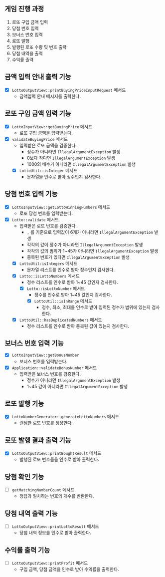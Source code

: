 ## 게임 진행 과정
1. 로또 구입 금액 입력
2. 당첨 번호 입력
3. 보너스 번호 입력
4. 로또 발행
5. 발행된 로또 수량 및 번호 출력
6. 당첨 내역을 출력
7. 수익률 출력

## 금액 입력 안내 출력 기능
- [x] `LottoOutputView::printBuyingPriceInputRequest` 메서드
  - 금액입력 안내 메시지를 출력한다.

## 로또 구입 금액 입력 기능
- [x] `LottoInputView::getBuyingPrice` 메서드
  - 로또 구입 금액을 입력받는다.
- [x] `validateBuyingPrice` 메서드
  - 입력받은 로또 금액을 검증한다.
    - 정수가 아니라면 `IllegalArgumentException` 발생
    - 0보다 작다면 `IllegalArgumentException` 발생
    - 1000의 배수가 아니라면 `IllegalArgumentException` 발생
  - [x] `LottoUtil::isInteger` 메서드
    - 문자열을 인수로 받아 정수인지 검사한다.

## 당첨 번호 입력 기능
- [x] `LottoInputView::getLottoWinningNumbers` 메서드
  - 로또 당첨 번호를 입력받는다.
- [x] `Lotto::validate` 메서드
  - 입력받은 로또 번호를 검증한다.
    - `,` 를 기준으로 입력값이 6개가 아니라면 `IllegalArgumentException` 발생
    - 각각의 값이 정수가 아니라면 `IllegalArgumentException` 발생
    - 각각의 값의 범위가 1~45가 아니라면 `IllegalArgumentException` 발생
    - 중복된 번호가 있다면 `IllegalArgumentException` 발생
  - [x] `LottoUtil:isIntegers` 메서드
    - 문자열 리스트를 인수로 받아 정수인지 검사한다.
  - [x] `Lotto::isLottoNumbers` 메서드
    - 정수 리스트를 인수로 받아 1~45 값인지 검사한다.
    - [x] `Lotto::isLottoNumber` 메서드
      - 정수를 인수로 받아 1~45 값인지 검사한다.
      - [x] `LottoUtil::isInRange` 메서드
        - 정수, 최소, 최대를 인수로 받아 입력된 정수가 범위에 있는지 검사한다.
  - [x] `LottoUtil::hasDuplicatedNumbers` 메서드
    - 정수 리스트를 인수로 받아 중복된 값이 있는지 검사한다.

## 보너스 번호 입력 기능
- [x] `LottoInputView::getBonusNumber`
  - 보너스 번호를 입력받는다.
- [x] `Application::validateBonusNumber` 메서드
  - 입력받은 보너스 번호를 검증한다.
    - 정수가 아니라면 `IllegalArgumentException` 발생
    - 1~45 값이 아니라면 `IllegalArgumentException` 발생

## 로또 발행 기능
- [x] `LottoNumberGenerator::generateLottoNumbers` 메서드
  - 랜덤한 로또 번호를 생성한다.

## 로또 발행 결과 출력 기능
- [x] `LottoOutputView::printBoughtResult` 메서드
  - 발행된 로또 번호들을 인수로 받아 출력한다.

## 당첨 확인 기능
- [ ] `getMatchingNumberCount` 메서드
  - 정답과 일치하는 번호의 개수를 반환한다.

## 당첨 내역 출력 기능
- [ ] `LottoOutputView::printLottoResult` 메서드
  - 당첨 내역 정보를 인수로 받아 출력한다.

## 수익률 출력 기능
- [ ] `LottoOutputView::printProfit` 메서드
  - 구입 금액, 당첨 금액을 인수로 받아 수익률을 출력한다.
